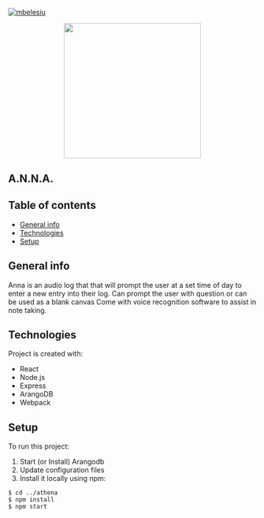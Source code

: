 <p align="right">
	
[![mbelesiu](https://circleci.com/gh/mbelesiu/athena.svg?style=shield)](https://circleci.com/gh/mbelesiu/athena)

</p>
<p align="center">
<img src="https://github.com/mbelesiu/athena/blob/main/annalogo.jpg" width="278 px" height="273.5 px">
</p>

## A.N.N.A.               
## Table of contents
* [General info](#general-info)
* [Technologies](#technologies)
* [Setup](#setup)

## General info
Anna is an audio log that that will prompt the user at a set time of day to enter a new entry into their log. Can prompt the user with question or can be used as a blank canvas
Come with voice recognition software to assist in note taking.  
	
## Technologies
Project is created with:
* React
* Node.js
* Express
* ArangoDB
* Webpack
	
## Setup
To run this project:
1) Start (or Install) Arangodb
2) Update configuration files 
3) Install it locally using npm:

```
$ cd ../athena
$ npm install
$ npm start
```
